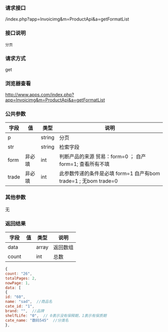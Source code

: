 ### **请求接口**
/index.php?app=Invoicimg&m=ProductApi&a=getFormatList

### **接口说明**
`分页`

### **请求方式**
get

### **浏览器查看**
http://www.apps.com/index.php?app=Invoicimg&m=ProductApi&a=getFormatList

### **公共参数** 
|字段       |值             |类型    |说明           |
| --------- |--------      |--------|--------       |
|p          |              |string |分页         |
|str       |               |string |检索字段|
|form      |     非必填          |int    |判断产品的来源 贸易：form=0 ； 自产 form=1; 查看所有不填 |
|trade     |     非必填          |int    |此参数传递的条件是必填 form=1  自产有bom trade=1 ; 无bom trade=0|


### **其他参数**
无

### **返回结果**
|字段       |值             |类型    |说明           |
| --------- |--------      |--------|--------       |
|data      |         | array |返回数组 |
|count      |         | int | 总数 |

``` javascript
{
count: "26",
totalPages: 2,
nowPage: 1,
data: [
{
id: "60",
name: "sad",  //商品名
cate_id: "1",
brand: "",  //品牌
shelfLife: "0",  // 0表示没有保释期，1表示有保质期
cate_name: "数码545"  //分类名
},